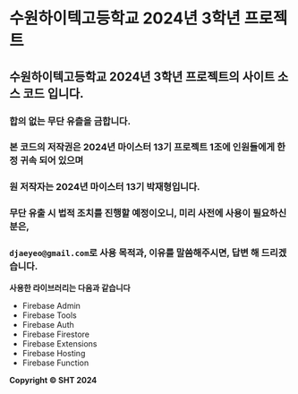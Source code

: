 # __수원하이텍고등학교 2024년 3학년 프로젝트__
## 수원하이텍고등학교 2024년 3학년 프로젝트의 사이트 소스 코드 입니다.
### **__합의 없는 무단 유츨을 금합니다.__**

### 본 코드의 저작권은 2024년 마이스터 13기 프로젝트 1조에 인원들에게 한정 귀속 되어 있으며


### 원 저작자는 2024년 마이스터 13기 박재형입니다.
### 무단 유출 시 법적 조치를 진행할 예정이오니, 미리 사전에 사용이 필요하신 분은,
### `djaeyeo@gmail.com`로 사용 목적과, 이유를 말씀해주시면, 답변 해 드리겠습니다.

**사용한 라이브러리는 다음과 같습니다**

- Firebase Admin
- Firebase Tools
- Firebase Auth
- Firebase Firestore
- Firebase Extensions
- Firebase Hosting
- Firebase Function

**Copyright © SHT 2024**

